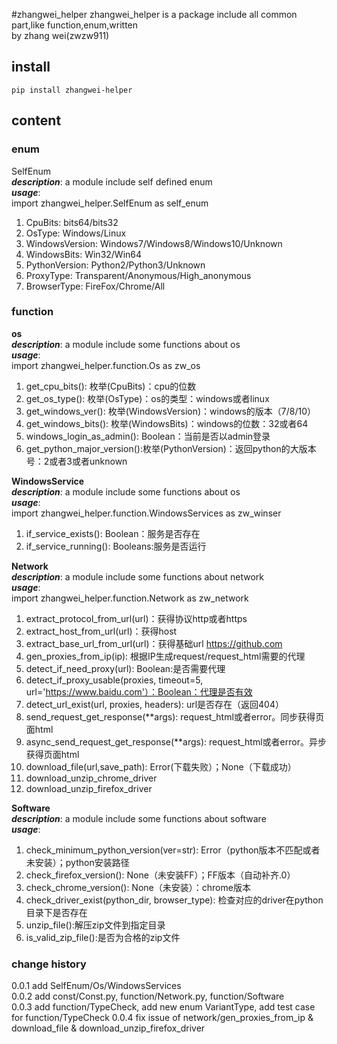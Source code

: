 #zhangwei_helper
zhangwei_helper is a package include all common part,like function,enum,written \
by zhang wei(zwzw911)    
## install    
`pip install zhangwei-helper`    
## content    
### enum    
SelfEnum    
***description***: a module include self defined enum   
***usage***:     
import zhangwei_helper.SelfEnum as self_enum  
1. CpuBits: bits64/bits32    
2. OsType: Windows/Linux    
3. WindowsVersion: Windows7/Windows8/Windows10/Unknown    
4. WindowsBits: Win32/Win64    
5. PythonVersion: Python2/Python3/Unknown    
6. ProxyType: Transparent/Anonymous/High_anonymous    
7. BrowserType: FireFox/Chrome/All    
   
### function     
**os**     
***description***: a module include some functions about os   
***usage***:   
import zhangwei_helper.function.Os as zw_os     
1. get_cpu_bits(): 枚举(CpuBits)：cpu的位数    
2. get_os_type(): 枚举(OsType)：os的类型：windows或者linux    
3. get_windows_ver(): 枚举(WindowsVersion)：windows的版本（7/8/10）    
4. get_windows_bits(): 枚举(WindowsBits)：windows的位数：32或者64    
5. windows_login_as_admin(): Boolean：当前是否以admin登录    
6. get_python_major_version():枚举(PythonVersion)：返回python的大版本号：2或者3或者unknown 

**WindowsService**     
***description***: a module include some functions about os     
***usage***:    
import zhangwei_helper.function.WindowsServices as zw_winser   
1. if_service_exists(): Boolean：服务是否存在    
2. if_service_running(): Booleans:服务是否运行    
 
**Network**     
***description***: a module include some functions about network         
***usage***:   
import zhangwei_helper.function.Network as zw_network    
1. extract_protocol_from_url(url)：获得协议http或者https
2. extract_host_from_url(url)：获得host
3. extract_base_url_from_url(url)：获得基础url  https://github.com
4. gen_proxies_from_ip(ip): 根据IP生成request/request_html需要的代理
5. detect_if_need_proxy(url): Boolean:是否需要代理
6. detect_if_proxy_usable(proxies, timeout=5, url='https://www.baidu.com'）：Boolean：代理是否有效
7. detect_url_exist(url, proxies, headers): url是否存在（返回404）
8. send_request_get_response(**args): request_html或者error。同步获得页面html
9. async_send_request_get_response(**args): request_html或者error。异步获得页面html
10. download_file(url,save_path): Error(下载失败）；None（下载成功）
11. download_unzip_chrome_driver     
12. download_unzip_firefox_driver      
 
**Software**     
***description***: a module include some functions about software             
***usage***:   
1. check_minimum_python_version(ver=str): Error（python版本不匹配或者未安装）；python安装路径
2. check_firefox_version(): None（未安装FF）；FF版本（自动补齐.0）
3. check_chrome_version(): None（未安装）：chrome版本
4. check_driver_exist(python_dir, browser_type): 检查对应的driver在python目录下是否存在
5. unzip_file():解压zip文件到指定目录
6. is_valid_zip_file():是否为合格的zip文件


### change history
0.0.1  add SelfEnum/Os/WindowsServices  
0.0.2  add const/Const.py, function/Network.py, function/Software  
0.0.3  add function/TypeCheck, add new enum VariantType, add test case for function/TypeCheck
0.0.4  fix issue of network/gen_proxies_from_ip & download_file & download_unzip_firefox_driver